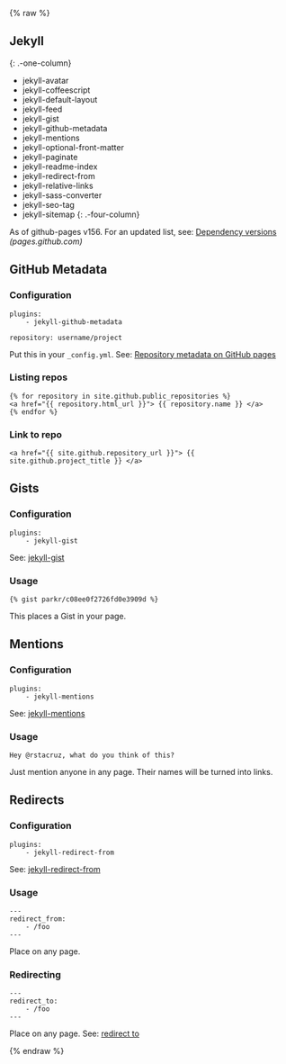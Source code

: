 {% raw %}

Jekyll
------

{: .-one-column}

-   jekyll-avatar
-   jekyll-coffeescript
-   jekyll-default-layout
-   jekyll-feed
-   jekyll-gist
-   jekyll-github-metadata
-   jekyll-mentions
-   jekyll-optional-front-matter
-   jekyll-paginate
-   jekyll-readme-index
-   jekyll-redirect-from
-   jekyll-relative-links
-   jekyll-sass-converter
-   jekyll-seo-tag
-   jekyll-sitemap {: .-four-column}

As of github-pages v156. For an updated list, see: [Dependency versions](https://pages.github.com/versions/) *(pages.github.com)*

GitHub Metadata
---------------

### Configuration

    plugins:
        - jekyll-github-metadata

    repository: username/project

Put this in your `_config.yml`. See: [Repository metadata on GitHub pages](https://help.github.com/articles/repository-metadata-on-github-pages/)

### Listing repos

    {% for repository in site.github.public_repositories %}
    <a href="{{ repository.html_url }}"> {{ repository.name }} </a>
    {% endfor %}

### Link to repo

    <a href="{{ site.github.repository_url }}"> {{ site.github.project_title }} </a>

Gists
-----

### Configuration

    plugins:
        - jekyll-gist

See: [jekyll-gist](https://github.com/jekyll/jekyll-gist)

### Usage

    {% gist parkr/c08ee0f2726fd0e3909d %}

This places a Gist in your page.

Mentions
--------

### Configuration

    plugins:
        - jekyll-mentions

See: [jekyll-mentions](https://github.com/jekyll/jekyll-mentions)

### Usage

    Hey @rstacruz, what do you think of this?

Just mention anyone in any page. Their names will be turned into links.

Redirects
---------

### Configuration

    plugins:
        - jekyll-redirect-from

See: [jekyll-redirect-from](https://rubygems.org/gems/jekyll-redirect-from)

### Usage

    ---
    redirect_from:
        - /foo
    ---

Place on any page.

### Redirecting

    ---
    redirect_to:
        - /foo
    ---

Place on any page. See: [redirect to](https://github.com/jekyll/jekyll-redirect-from#redirect-to)

{% endraw %}
